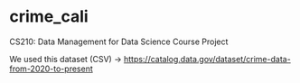 # crime_cali

CS210: Data Management for Data Science Course Project

We used this dataset (CSV) -> https://catalog.data.gov/dataset/crime-data-from-2020-to-present
